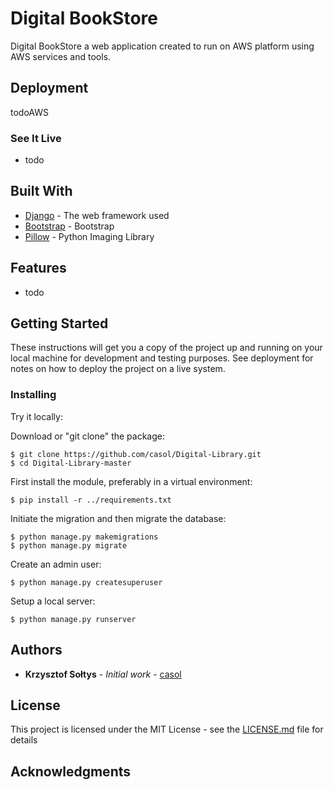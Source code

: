 # Digital BookStore

Digital BookStore a web application created to run on AWS platform using AWS services and tools.

## Deployment

todoAWS

### See It Live

* todo

## Built With

* [Django](https://www.djangoproject.com/) - The web framework used
* [Bootstrap](https://getbootstrap.com/) - Bootstrap
* [Pillow](https://pillow.readthedocs.io/en/4.3.x/) - Python Imaging Library

## Features

* todo

## Getting Started

These instructions will get you a copy of the project up and running on your local machine for development and testing purposes. See deployment for notes on how to deploy the project on a live system.

### Installing

Try it locally:

Download or "git clone" the package:
```
$ git clone https://github.com/casol/Digital-Library.git
$ cd Digital-Library-master
```
First install the module, preferably in a virtual environment:
```
$ pip install -r ../requirements.txt
```
Initiate the migration and then migrate the database:
```
$ python manage.py makemigrations
$ python manage.py migrate
```
Create an admin user:
```
$ python manage.py createsuperuser
```
Setup a local server:
```
$ python manage.py runserver
```

## Authors

* **Krzysztof Sołtys** - *Initial work* - [casol](https://github.com/casol)

## License

This project is licensed under the MIT License - see the [LICENSE.md](https://github.com/casol/Digital-Library/blob/master/LICENSE.md) file for details

## Acknowledgments
